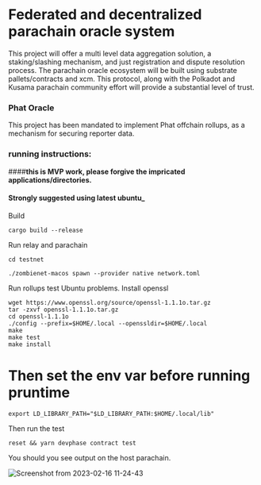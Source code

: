 
# Federated and decentralized parachain oracle system

This project will offer a multi level data aggregation solution, 
a staking/slashing mechanism, and just registration and dispute 
resolution process.
The parachain oracle ecosystem will be built using substrate 
pallets/contracts and xcm.
This protocol, along with the Polkadot and Kusama parachain 
community effort will provide a substantial level of trust.



### Phat Oracle


This project has been mandated to implement Phat offchain rollups,
as a mechanism for securing reporter data.


### running instructions:
####__this is MVP work, please forgive the impricated applications/directories.__
#### __Strongly suggested using latest ubuntu___

Build 
```
cargo build --release
```
Run relay and parachain 
```
cd testnet

./zombienet-macos spawn --provider native network.toml

```
Run rollups test
Ubuntu problems.
Install openssl
```
wget https://www.openssl.org/source/openssl-1.1.1o.tar.gz
tar -zxvf openssl-1.1.1o.tar.gz
cd openssl-1.1.1o
./config --prefix=$HOME/.local --openssldir=$HOME/.local
make
make test
make install
```
# Then set the env var before running pruntime
```
export LD_LIBRARY_PATH="$LD_LIBRARY_PATH:$HOME/.local/lib"
```
Then run the test
```
reset && yarn devphase contract test
```
You should you see output on the host parachain.

![Screenshot from 2023-02-16 11-24-43](https://user-images.githubusercontent.com/6019499/219456659-92e82249-ca82-4139-bc35-d63fe0331cec.png)


